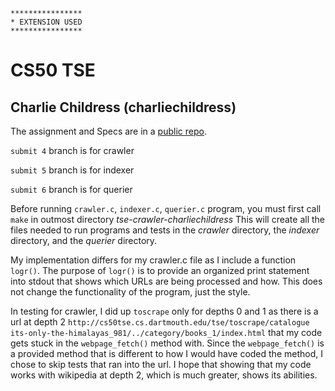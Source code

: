 ```
****************
* EXTENSION USED
****************
```
# CS50 TSE
## Charlie Childress (charliechildress)

The assignment and Specs are in a [public repo](https://github.com/cs50winter2022/labs/tse). 

`submit 4` branch is for crawler

`submit 5` branch is for indexer

`submit 6` branch is for querier

Before running `crawler.c`, `indexer.c`, `querier.c` program, you must first call `make` in outmost directory _tse-crawler-charliechildress_ This will create all the files needed to run programs and tests in the _crawler_ directory, the _indexer_ directory, and the _querier_ directory.

My implementation differs for my crawler.c file as I include a function `logr()`.
The purpose of `logr()` is to provide an organized print statement into stdout that shows which URLs are being processed and how.
This does not change the functionality of the program, just the style.

In testing for crawler, I did up `toscrape` only for depths 0 and 1 as there is a url at depth 2 `http://cs50tse.cs.dartmouth.edu/tse/toscrape/catalogue its-only-the-himalayas_981/../category/books_1/index.html` that my code gets stuck in the `webpage_fetch()` method with. Since the `webpage_fetch()` is a provided method that is different to how I would have coded the method, I chose to skip tests that ran into the url. I hope that showing that my code works with wikipedia at depth 2, which is much greater, shows its abilities.